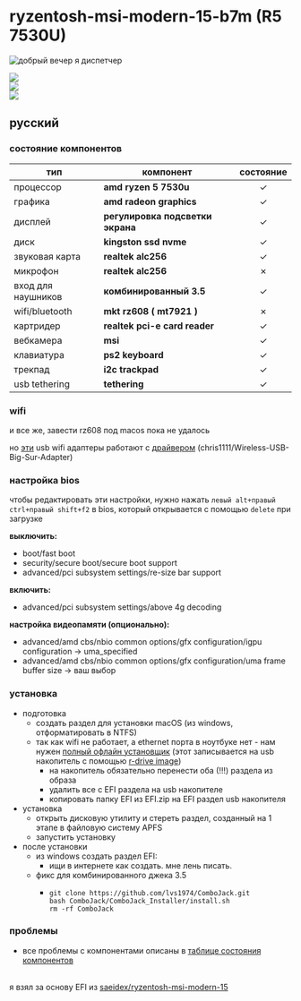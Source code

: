 # ryzentosh-msi-modern-15-b7m (R5 7530U)

![добрый вечер я диспетчер](https://github.com/user-attachments/assets/e5568407-cd6d-449b-b8a8-8741f0deac1a)

<a href="https://drive.google.com/file/d/1bkfjiVjOvsQkADeyKQms7r9SnuctIsxf/view?usp">
  <img src="https://img.shields.io/badge/Sonoma-14.0-5B8266">
</a>
<br>
<a href="https://github.com/acidanthera/OpenCorePkg">
  <img src="https://img.shields.io/badge/OpenCore-0.9.5-4381C1">
</a>
<br>
<a href="https://github.com/saeidex/ryzentosh-msi-modern-15">
  <img src="https://img.shields.io/badge/saeidex-ryzentosh--msi--modern--15-388697">
</a>

## русский

### состояние компонентов
| **тип**            | **компонент**                    | **состояние** |
| ------------------ | -------------------------------- | :-----------: |
| процессор          | **amd ryzen 5 7530u**            |       ✓       |
| графика            | **amd radeon graphics**          |       ✓       |
| дисплей            | **регулировка подсветки экрана** |       ✓       |
| диск               | **kingston ssd nvme**            |       ✓       |
| звуковая карта     | **realtek alc256**               |       ✓       |
| микрофон           | **realtek alc256**               |       ✗       |
| вход для наушников | **комбинированный 3.5**          |       ✓       |
| wifi/bluetooth     | **mkt rz608 ( mt7921 )**         |       ✗       |
| картридер          | **realtek pci-e card reader**    |       ✓       |
| вебкамера          | **msi**                          |       ✓       |
| клавиатура         | **ps2 keyboard**                 |       ✓       |
| трекпад            | **i2c trackpad**                 |       ✓       |
| usb tethering      | **tethering**                    |       ✓       |


### wifi
и все же, завести rz608 под macos пока не удалось

но <a href="https://github.com/chris1111/Wireless-USB-Big-Sur-Adapter#%EF%B8%8E---known-working-and-testing-adapter">эти</a> usb wifi адаптеры работают с <a href="https://github.com/chris1111/Wireless-USB-Big-Sur-Adapter/releases/download/V18/Wireless.USB.Big.Sur.Adapter-V18.zip">драйвером</a> (chris1111/Wireless-USB-Big-Sur-Adapter)


### настройка bios
чтобы редактировать эти настройки, нужно нажать `левый alt+правый ctrl+правый shift+f2` в bios, который открывается с помощью `delete` при загрузке

**выключить:**

- boot/fast boot
- security/secure boot/secure boot support
- advanced/pci subsystem settings/re-size bar support

**включить:**

- advanced/pci subsystem settings/above 4g decoding

**настройка видеопамяти (опционально):**

- advanced/amd cbs/nbio common options/gfx configuration/igpu configuration -> uma_specified
- advanced/amd cbs/nbio common options/gfx configuration/uma frame buffer size -> ваш выбор

### установка
* подготовка
  + создать раздел для установки macOS (из windows, отформатировать в NTFS)
  + так как wifi не работает, а ethernet порта в ноутбуке нет - нам нужен <a href="https://drive.google.com/file/d/1bkfjiVjOvsQkADeyKQms7r9SnuctIsxf/view?usp">полный офлайн установщик</a>  (этот записывается на usb накопитель с помощью <a href="https://www.drive-image.com/downloads/RDriveImage7.exe">r-drive image</a>)
    - на накопитель обязательно перенести оба (!!!) раздела из образа
    - удалить все с EFI раздела на usb накопителе
    - копировать папку EFI из EFI.zip на EFI раздел usb накопителя
* установка
  + открыть дисковую утилиту и стереть раздел, созданный на 1 этапе в файловую систему APFS
  + запустить установку
* после установки
  + из windows создать раздел EFI:
    - ищи в интернете как создать. мне лень писать.
  + фикс для комбинированного джека 3.5
    - ```
      git clone https://github.com/lvs1974/ComboJack.git
      bash ComboJack/ComboJack_Installer/install.sh
      rm -rf ComboJack
      ```

### проблемы
- все проблемы с компонентами описаны в [таблице состояния компонентов](#состояние-компонентов)

<br>
я взял за основу EFI из <a href="https://github.com/saeidex/ryzentosh-msi-modern-15">saeidex/ryzentosh-msi-modern-15</a>

